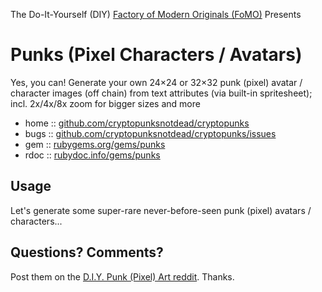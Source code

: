 The Do-It-Yourself (DIY) [Factory of Modern Originals (FoMO)](https://github.com/pixelartexchange/originals) Presents

# Punks (Pixel Characters / Avatars)

Yes, you can! Generate your own 24×24 or 32×32 punk (pixel) avatar / character images (off chain) from text attributes (via built-in spritesheet); incl. 2x/4x/8x zoom for bigger sizes and more



* home  :: [github.com/cryptopunksnotdead/cryptopunks](https://github.com/cryptopunksnotdead/cryptopunks)
* bugs  :: [github.com/cryptopunksnotdead/cryptopunks/issues](https://github.com/cryptopunksnotdead/cryptopunks/issues)
* gem   :: [rubygems.org/gems/punks](https://rubygems.org/gems/punks)
* rdoc  :: [rubydoc.info/gems/punks](http://rubydoc.info/gems/punks)




##  Usage

Let's generate some super-rare never-before-seen
punk (pixel) avatars / characters...


## Questions? Comments?

Post them on the [D.I.Y. Punk (Pixel) Art reddit](https://old.reddit.com/r/DIYPunkArt). Thanks.
